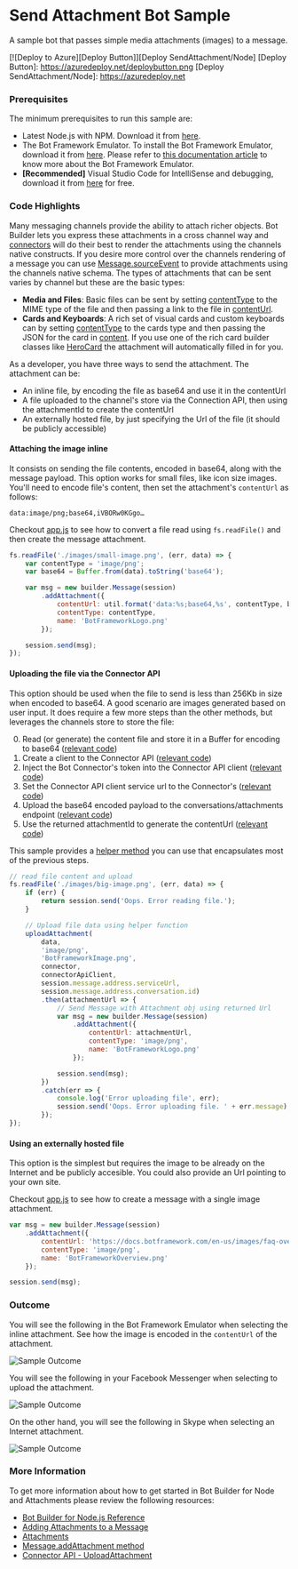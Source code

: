 # Send Attachment Bot Sample

A sample bot that passes simple media attachments (images) to a message.

[![Deploy to Azure][Deploy Button]][Deploy SendAttachment/Node]
[Deploy Button]: https://azuredeploy.net/deploybutton.png
[Deploy SendAttachment/Node]: https://azuredeploy.net

### Prerequisites

The minimum prerequisites to run this sample are:
* Latest Node.js with NPM. Download it from [here](https://nodejs.org/en/download/).
* The Bot Framework Emulator. To install the Bot Framework Emulator, download it from [here](https://emulator.botframework.com/). Please refer to [this documentation article](https://github.com/microsoft/botframework-emulator/wiki/Getting-Started) to know more about the Bot Framework Emulator.
* **[Recommended]** Visual Studio Code for IntelliSense and debugging, download it from [here](https://code.visualstudio.com/) for free.

### Code Highlights

Many messaging channels provide the ability to attach richer objects. Bot Builder lets you express these attachments in a cross channel way and [connectors](https://docs.botframework.com/en-us/node/builder/chat-reference/interfaces/_botbuilder_d_.iconnector.html) will do their best to render the attachments using the channels native constructs. If you desire more control over the channels rendering of a message you can use [Message.sourceEvent](https://docs.botframework.com/en-us/node/builder/chat-reference/classes/_botbuilder_d_.message.html#sourceevent) to provide attachments using the channels native schema. The types of attachments that can be sent varies by channel but these are the basic types:
* **Media and Files**: Basic files can be sent by setting [contentType](https://docs.botframework.com/en-us/node/builder/chat-reference/interfaces/_botbuilder_d_.iattachment.html#contenttype) to the MIME type of the file and then passing a link to the file in [contentUrl](https://docs.botframework.com/en-us/node/builder/chat-reference/interfaces/_botbuilder_d_.iattachment.html#contenturl).
* **Cards and Keyboards**: A rich set of visual cards and custom keyboards can by setting [contentType](https://docs.botframework.com/en-us/node/builder/chat-reference/interfaces/_botbuilder_d_.iattachment.html#contenttype) to the cards type and then passing the JSON for the card in [content](https://docs.botframework.com/en-us/node/builder/chat-reference/interfaces/_botbuilder_d_.iattachment.html#content). If you use one of the rich card builder classes like [HeroCard](https://docs.botframework.com/en-us/node/builder/chat-reference/classes/_botbuilder_d_.herocard.html) the attachment will automatically filled in for you.

As a developer, you have three ways to send the attachment. The attachment can be:
 - An inline file, by encoding the file as base64 and use it in the contentUrl
 - A file uploaded to the channel's store via the Connection API, then using the attachmentId to create the contentUrl
 - An externally hosted file, by just specifying the Url of the file (it should be publicly accessible)

#### Attaching the image inline

It consists on sending the file contents, encoded in base64, along with the message payload. This option works for small files, like icon size images. 
You'll need to encode file's content, then set the attachment's `contentUrl` as follows:

````
data:image/png;base64,iVBORw0KGgo…
````

Checkout [app.js](./app.js#L60-L78) to see how to convert a file read using `fs.readFile()` and then create the message attachment.

````JavaScript
fs.readFile('./images/small-image.png', (err, data) => {
    var contentType = 'image/png';
    var base64 = Buffer.from(data).toString('base64');

    var msg = new builder.Message(session)
        .addAttachment({
            contentUrl: util.format('data:%s;base64,%s', contentType, base64),
            contentType: contentType,
            name: 'BotFrameworkLogo.png'
        });

    session.send(msg);
});
````

#### Uploading the file via the Connector API

This option should be used when the file to send is less than 256Kb in size when encoded to base64. A good scenario are images generated based on user input.
It does require a few more steps than the other methods, but leverages the channels store to store the file:

0. Read (or generate) the content file and store it in a Buffer for encoding to base64 ([relevant code](./app.js#L131))
1. Create a client to the Connector API ([relevant code](./app.js#L12-L17))
2. Inject the Bot Connector's token into the Connector API client ([relevant code](./app.js#L151))
3. Set the Connector API client service url to the Connector's ([relevant code](./app.js#L152-L155))
4. Upload the base64 encoded payload to the conversations/attachments endpoint ([relevant code](./app.js#L157-L167))
5. Use the returned attachmentId to generate the contentUrl ([relevant code](./app.js#L169-L173))

This sample provides a [helper method](./app.js#L128-L176) you can use that encapsulates most of the previous steps.

````JavaScript
// read file content and upload
fs.readFile('./images/big-image.png', (err, data) => {
    if (err) {
        return session.send('Oops. Error reading file.');
    }

    // Upload file data using helper function
    uploadAttachment(
        data,
        'image/png',
        'BotFrameworkImage.png',
        connector,
        connectorApiClient,
        session.message.address.serviceUrl,
        session.message.address.conversation.id)
        .then(attachmentUrl => {
            // Send Message with Attachment obj using returned Url
            var msg = new builder.Message(session)
                .addAttachment({
                    contentUrl: attachmentUrl,
                    contentType: 'image/png',
                    name: 'BotFrameworkLogo.png'
                });

            session.send(msg);
        })
        .catch(err => {
            console.log('Error uploading file', err);
            session.send('Oops. Error uploading file. ' + err.message);
        });
});
````

#### Using an externally hosted file

This option is the simplest but requires the image to be already on the Internet and be publicly accesible.
You could also provide an Url pointing to your own site.

Checkout [app.js](./app.js#L118-L125) to see how to create a message with a single image attachment.

````JavaScript
var msg = new builder.Message(session)
    .addAttachment({
        contentUrl: 'https://docs.botframework.com/en-us/images/faq-overview/botframework_overview_july.png',
        contentType: 'image/png',
        name: 'BotFrameworkOverview.png'
    });

session.send(msg);
````

### Outcome

You will see the following in the Bot Framework Emulator when selecting the inline attachment. See how the image is encoded in the `contentUrl` of the attachment.

![Sample Outcome](images/outcome-emulator.png)

You will see the following in your Facebook Messenger when selecting to upload the attachment.

![Sample Outcome](images/outcome-facebook.png)

On the other hand, you will see the following in Skype when selecting an Internet attachment.

![Sample Outcome](images/outcome-skype.png)

### More Information

To get more information about how to get started in Bot Builder for Node and Attachments please review the following resources:
* [Bot Builder for Node.js Reference](https://docs.botframework.com/en-us/node/builder/overview/#navtitle)
* [Adding Attachments to a Message](https://docs.botframework.com/en-us/core-concepts/attachments)
* [Attachments](https://docs.botframework.com/en-us/node/builder/chat-reference/interfaces/_botbuilder_d_.iattachment.html)
* [Message.addAttachment method](https://docs.botframework.com/en-us/node/builder/chat-reference/classes/_botbuilder_d_.message.html#addattachment)
* [Connector API - UploadAttachment](https://docs.botframework.com/en-us/restapi/connector/#!/Conversations/Conversations_UploadAttachment)
